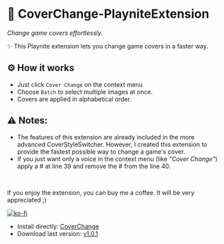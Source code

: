 # 🚀 CoverChange-PlayniteExtension
*Change game covers effortlessly.*

✨ This Playnite extension lets you change game covers in a faster way.

## ⚙️ How it works

- Just click `Cover Change` on the context menu
- Choose `Batch` to select multiple images at once.
- Covers are applied in alphabetical order.

## ⚠️ Notes:
- The features of this extension are already included in the more advanced CoverStyleSwitcher. However, I created this extension to provide the fastest possible way to change a game's cover.
- If you just want only a voice in the context menu (like *"Cover Change"*) apply a # at line 39 and remove the # from the line 40. 

<br>

If you enjoy the extension, you can buy me a coffee. It will be very appreciated ;)



[![ko-fi](https://ko-fi.com/img/githubbutton_sm.svg)](https://ko-fi.com/E1E214R1KB)

- Install directly:
  [CoverChange](https://playnite.link/addons.html#CoverStyleSwitcher)
- Download last version:
[v1.0.1]( https://github.com/roob-p/CoverChange-PlayniteExtension/releases/download/v1.0.1/CoverChange_v1.0.1.pext)
